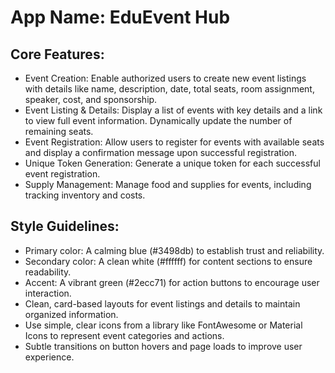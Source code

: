 # **App Name**: EduEvent Hub

## Core Features:

- Event Creation: Enable authorized users to create new event listings with details like name, description, date, total seats, room assignment, speaker, cost, and sponsorship.
- Event Listing & Details: Display a list of events with key details and a link to view full event information. Dynamically update the number of remaining seats.
- Event Registration: Allow users to register for events with available seats and display a confirmation message upon successful registration.
- Unique Token Generation: Generate a unique token for each successful event registration.
- Supply Management: Manage food and supplies for events, including tracking inventory and costs.

## Style Guidelines:

- Primary color: A calming blue (#3498db) to establish trust and reliability.
- Secondary color: A clean white (#ffffff) for content sections to ensure readability.
- Accent: A vibrant green (#2ecc71) for action buttons to encourage user interaction.
- Clean, card-based layouts for event listings and details to maintain organized information.
- Use simple, clear icons from a library like FontAwesome or Material Icons to represent event categories and actions.
- Subtle transitions on button hovers and page loads to improve user experience.